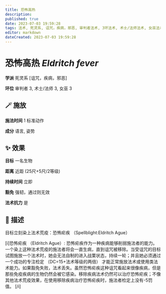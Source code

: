 ```yaml
---
title: 恐怖高热
description: 
published: true
date: 2023-07-03 19:59:28
tags: 法术, 死灵系, 诅咒，疾病，邪恶, 审判者法术, 3环法术, 术士/法师法术, 女巫法术
editor: markdown
dateCreated: 2023-07-03 19:59:28
---
```


# **恐怖高热** *Eldritch fever*

**学派** 死灵系 \[诅咒，疾病，邪恶\] 

**环位** 审判者 3, 术士/法师 3, 女巫 3

## 🪄 施放

**施法时间** 1 标准动作

**成分** 语言, 姿势

## ✨ 效果 

**目标** 一名生物 

**距离** 近距 (25尺+5尺/2等级)  

**持续时间** 立即 

**豁免** 强韧，通过则无效

**法术抗力** 是

## 📖 描述

目标立刻染上法术荒疫：恐怖疟疾 （Spellblight:Eldritch Ague）

[i]恐怖疟疾 （Eldritch Ague）: 恐怖疟疾作为一种疾病能够削弱施法者的能力。一个染上这种法术荒疫的施法者将会一直生病，直到诅咒被移除。当受诅咒的目标试图施放一个法术时，她会无法自制的进入战栗状态，持续一轮；并且她必须通过一个成功的专注检定 （DC=15+法术等级的两倍） 才能正常施放法术或使用类法术能力。如果豁免失败，法术丢失。虽然恐怖疟疾这种诅咒看起来很像疾病，但是那些免疫疾病的生物仍然会被它感染。移除疾病法术仍然可以治疗恐怖疟疾；不像其他法术荒疫效果，在使用移除疾病治疗恐怖疟疾时，施法者检定上没有-5罚值。 [/i]
    